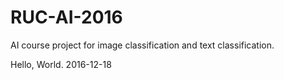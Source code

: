 # RUC-AI-2016
AI course project for image classification and text classification.

Hello, World. 
2016-12-18
